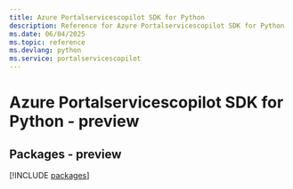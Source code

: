 ```yaml
---
title: Azure Portalservicescopilot SDK for Python
description: Reference for Azure Portalservicescopilot SDK for Python
ms.date: 06/04/2025
ms.topic: reference
ms.devlang: python
ms.service: portalservicescopilot
---
```

# Azure Portalservicescopilot SDK for Python - preview
## Packages - preview
[!INCLUDE [packages](portalservicescopilot-index.md)]